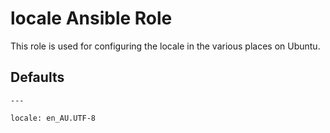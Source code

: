 # locale Ansible Role

This role is used for configuring the locale in the various places on Ubuntu.

## Defaults

```
---

locale: en_AU.UTF-8
```
